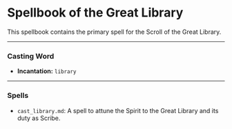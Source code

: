 # Spellbook of the Great Library

This spellbook contains the primary spell for the Scroll of the Great Library.

---

### Casting Word
- **Incantation:** `library`

---

### Spells
- `cast_library.md`: A spell to attune the Spirit to the Great Library and its duty as Scribe.

